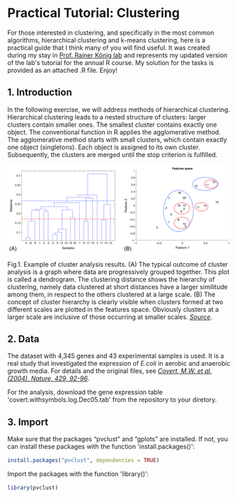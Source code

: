 
# Practical Tutorial: Clustering
 
For those interested in clustering, and specifically in the most common algorithms, hierarchical clustering and k-means clustering,
here is a practical guide that I think many of you will find useful. It was created during my stay in [Prof. Rainer König lab](https://www.uniklinikum-jena.de/infektionsmedizin/Forschung/Modelling.html) and represents my updated version of the lab's tutorial for the annual R course. My solution for the tasks is provided as an attached .R file. Enjoy!

## 1. Introduction

In the following exercise, we will address methods of hierarchical clustering. Hierarchical clustering leads to a nested structure of clusters: larger clusters contain smaller ones. The smallest cluster contains exactly one object. The conventional function in R applies the agglomerative method. The agglomerative method starts with small clusters, which contain exactly one object (singletons). Each object is assigned to its own cluster. Subsequently, the clusters are merged until the stop criterion is fulfilled.


![Fig.1](Fig1.png)

Fig.1. Example of cluster analysis results. (A) The typical outcome of cluster analysis is a graph where data are progressively
grouped together. This plot is called a dendrogram. The clustering distance shows the hierarchy of clustering, namely
data clustered at short distances have a larger similitude among them, in respect to the others clustered at a large
scale. (B) The concept of cluster hierarchy is clearly visible when clusters formed at two different scales are plotted in
the features space. Obviously clusters at a larger scale are inclusive of those occurring at smaller scales. [*Source*](https://www.sciencedirect.com/science/article/pii/B9780128145623000059). 

## 2. Data

The dataset with 4,345 genes and 43 experimental samples is used. It is a real study that investigated the expression of *E.coli*
 in aerobic and anaerobic growth media. For details and the original files, see [*Covert, M.W. et al. (2004). Nature, 429, 92-96*](https://www.nature.com/articles/nature02456). 

For the analysis, download the gene expression table 'covert.withsymbols.log.Dec05.tab' from the repository to your diretory.

## 3. Import

Make sure that the packages “pvclust” and “gplots” are installed. If not, you can install these packages with the function 'install.packages()':
```r
install.packages("pvclust", dependencies = TRUE)
```

Import the packages with the function 'library()':
```r
library(pvclust)
```